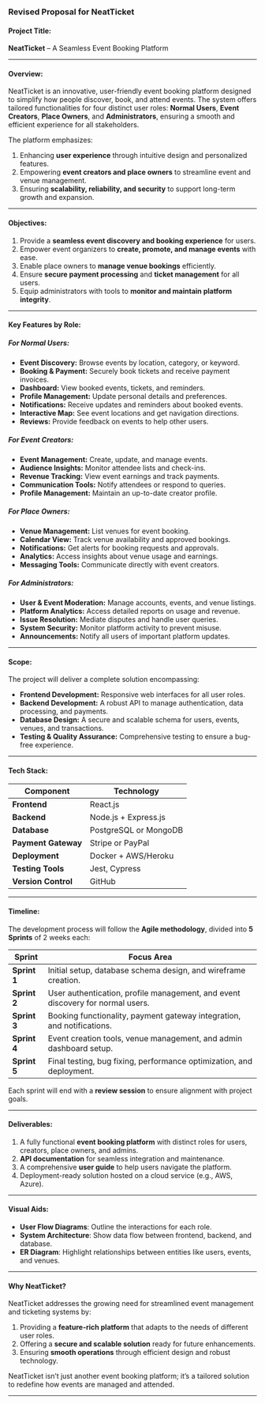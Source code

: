### **Revised Proposal for NeatTicket**

#### **Project Title:**
**NeatTicket** – A Seamless Event Booking Platform  

---

#### **Overview:**
NeatTicket is an innovative, user-friendly event booking platform designed to simplify how people discover, book, and attend events. The system offers tailored functionalities for four distinct user roles: **Normal Users**, **Event Creators**, **Place Owners**, and **Administrators**, ensuring a smooth and efficient experience for all stakeholders.

The platform emphasizes:  
1. Enhancing **user experience** through intuitive design and personalized features.  
2. Empowering **event creators and place owners** to streamline event and venue management.  
3. Ensuring **scalability, reliability, and security** to support long-term growth and expansion.  

---

#### **Objectives:**
1. Provide a **seamless event discovery and booking experience** for users.  
2. Empower event organizers to **create, promote, and manage events** with ease.  
3. Enable place owners to **manage venue bookings** efficiently.  
4. Ensure **secure payment processing** and **ticket management** for all users.  
5. Equip administrators with tools to **monitor and maintain platform integrity**.  

---

#### **Key Features by Role:**

##### **For Normal Users:**  
- **Event Discovery:** Browse events by location, category, or keyword.  
- **Booking & Payment:** Securely book tickets and receive payment invoices.  
- **Dashboard:** View booked events, tickets, and reminders.  
- **Profile Management:** Update personal details and preferences.  
- **Notifications:** Receive updates and reminders about booked events.  
- **Interactive Map:** See event locations and get navigation directions.  
- **Reviews:** Provide feedback on events to help other users.  

##### **For Event Creators:**  
- **Event Management:** Create, update, and manage events.  
- **Audience Insights:** Monitor attendee lists and check-ins.  
- **Revenue Tracking:** View event earnings and track payments.  
- **Communication Tools:** Notify attendees or respond to queries.  
- **Profile Management:** Maintain an up-to-date creator profile.  

##### **For Place Owners:**  
- **Venue Management:** List venues for event booking.  
- **Calendar View:** Track venue availability and approved bookings.  
- **Notifications:** Get alerts for booking requests and approvals.  
- **Analytics:** Access insights about venue usage and earnings.  
- **Messaging Tools:** Communicate directly with event creators.  

##### **For Administrators:**  
- **User & Event Moderation:** Manage accounts, events, and venue listings.  
- **Platform Analytics:** Access detailed reports on usage and revenue.  
- **Issue Resolution:** Mediate disputes and handle user queries.  
- **System Security:** Monitor platform activity to prevent misuse.  
- **Announcements:** Notify all users of important platform updates.  

---

#### **Scope:**
The project will deliver a complete solution encompassing:  
- **Frontend Development:** Responsive web interfaces for all user roles.  
- **Backend Development:** A robust API to manage authentication, data processing, and payments.  
- **Database Design:** A secure and scalable schema for users, events, venues, and transactions.  
- **Testing & Quality Assurance:** Comprehensive testing to ensure a bug-free experience.  

---

#### **Tech Stack:**
| Component           | Technology            |
|---------------------|-----------------------|
| **Frontend**        | React.js             |
| **Backend**         | Node.js + Express.js |
| **Database**        | PostgreSQL or MongoDB|
| **Payment Gateway** | Stripe or PayPal     |
| **Deployment**      | Docker + AWS/Heroku  |
| **Testing Tools**   | Jest, Cypress        |
| **Version Control** | GitHub               |

---

#### **Timeline:**

The development process will follow the **Agile methodology**, divided into **5 Sprints** of 2 weeks each:

| Sprint       | Focus Area                                                                                      |
|--------------|------------------------------------------------------------------------------------------------|
| **Sprint 1** | Initial setup, database schema design, and wireframe creation.                                  |
| **Sprint 2** | User authentication, profile management, and event discovery for normal users.                 |
| **Sprint 3** | Booking functionality, payment gateway integration, and notifications.                         |
| **Sprint 4** | Event creation tools, venue management, and admin dashboard setup.                             |
| **Sprint 5** | Final testing, bug fixing, performance optimization, and deployment.                           |

Each sprint will end with a **review session** to ensure alignment with project goals.

---

#### **Deliverables:**
1. A fully functional **event booking platform** with distinct roles for users, creators, place owners, and admins.  
2. **API documentation** for seamless integration and maintenance.  
3. A comprehensive **user guide** to help users navigate the platform.  
4. Deployment-ready solution hosted on a cloud service (e.g., AWS, Azure).  

---

#### **Visual Aids:**
- **User Flow Diagrams**: Outline the interactions for each role.  
- **System Architecture**: Show data flow between frontend, backend, and database.  
- **ER Diagram**: Highlight relationships between entities like users, events, and venues.  

---

#### **Why NeatTicket?**
NeatTicket addresses the growing need for streamlined event management and ticketing systems by:  
1. Providing a **feature-rich platform** that adapts to the needs of different user roles.  
2. Offering a **secure and scalable solution** ready for future enhancements.  
3. Ensuring **smooth operations** through efficient design and robust technology.  

NeatTicket isn’t just another event booking platform; it’s a tailored solution to redefine how events are managed and attended.  

---  
